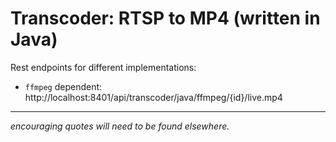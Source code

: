 # Transcoder: RTSP to MP4 (written in Java)

Rest endpoints for different implementations:
* `ffmpeg` dependent: http://localhost:8401/api/transcoder/java/ffmpeg/{id}/live.mp4

---
_encouraging quotes will need to be found elsewhere._
